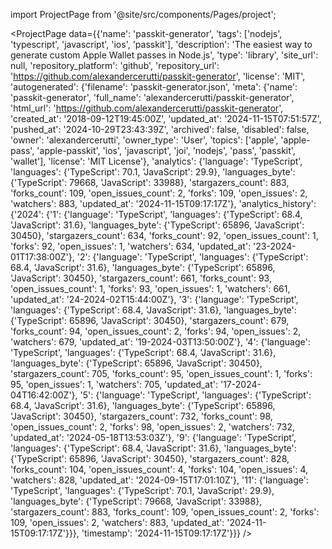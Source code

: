
import ProjectPage from '@site/src/components/Pages/project';

<ProjectPage
    data={{'name': 'passkit-generator', 'tags': ['nodejs', 'typescript', 'javascript', 'ios', 'passkit'], 'description': 'The easiest way to generate custom Apple Wallet passes in Node.js', 'type': 'library', 'site_url': null, 'repository_platform': 'github', 'repository_url': 'https://github.com/alexandercerutti/passkit-generator', 'license': 'MIT', 'autogenerated': {'filename': 'passkit-generator.json', 'meta': {'name': 'passkit-generator', 'full_name': 'alexandercerutti/passkit-generator', 'html_url': 'https://github.com/alexandercerutti/passkit-generator', 'created_at': '2018-09-12T19:45:00Z', 'updated_at': '2024-11-15T07:51:57Z', 'pushed_at': '2024-10-29T23:43:39Z', 'archived': false, 'disabled': false, 'owner': 'alexandercerutti', 'owner_type': 'User', 'topics': ['apple', 'apple-pass', 'apple-passkit', 'ios', 'javascript', 'joi', 'nodejs', 'pass', 'passkit', 'wallet'], 'license': 'MIT License'}, 'analytics': {'language': 'TypeScript', 'languages': {'TypeScript': 70.1, 'JavaScript': 29.9}, 'languages_byte': {'TypeScript': 79668, 'JavaScript': 33988}, 'stargazers_count': 883, 'forks_count': 109, 'open_issues_count': 2, 'forks': 109, 'open_issues': 2, 'watchers': 883, 'updated_at': '2024-11-15T09:17:17Z'}, 'analytics_history': {'2024': {'1': {'language': 'TypeScript', 'languages': {'TypeScript': 68.4, 'JavaScript': 31.6}, 'languages_byte': {'TypeScript': 65896, 'JavaScript': 30450}, 'stargazers_count': 634, 'forks_count': 92, 'open_issues_count': 1, 'forks': 92, 'open_issues': 1, 'watchers': 634, 'updated_at': '23-2024-01T17:38:00Z'}, '2': {'language': 'TypeScript', 'languages': {'TypeScript': 68.4, 'JavaScript': 31.6}, 'languages_byte': {'TypeScript': 65896, 'JavaScript': 30450}, 'stargazers_count': 661, 'forks_count': 93, 'open_issues_count': 1, 'forks': 93, 'open_issues': 1, 'watchers': 661, 'updated_at': '24-2024-02T15:44:00Z'}, '3': {'language': 'TypeScript', 'languages': {'TypeScript': 68.4, 'JavaScript': 31.6}, 'languages_byte': {'TypeScript': 65896, 'JavaScript': 30450}, 'stargazers_count': 679, 'forks_count': 94, 'open_issues_count': 2, 'forks': 94, 'open_issues': 2, 'watchers': 679, 'updated_at': '19-2024-03T13:50:00Z'}, '4': {'language': 'TypeScript', 'languages': {'TypeScript': 68.4, 'JavaScript': 31.6}, 'languages_byte': {'TypeScript': 65896, 'JavaScript': 30450}, 'stargazers_count': 705, 'forks_count': 95, 'open_issues_count': 1, 'forks': 95, 'open_issues': 1, 'watchers': 705, 'updated_at': '17-2024-04T16:42:00Z'}, '5': {'language': 'TypeScript', 'languages': {'TypeScript': 68.4, 'JavaScript': 31.6}, 'languages_byte': {'TypeScript': 65896, 'JavaScript': 30450}, 'stargazers_count': 732, 'forks_count': 98, 'open_issues_count': 2, 'forks': 98, 'open_issues': 2, 'watchers': 732, 'updated_at': '2024-05-18T13:53:03Z'}, '9': {'language': 'TypeScript', 'languages': {'TypeScript': 68.4, 'JavaScript': 31.6}, 'languages_byte': {'TypeScript': 65896, 'JavaScript': 30450}, 'stargazers_count': 828, 'forks_count': 104, 'open_issues_count': 4, 'forks': 104, 'open_issues': 4, 'watchers': 828, 'updated_at': '2024-09-15T17:01:10Z'}, '11': {'language': 'TypeScript', 'languages': {'TypeScript': 70.1, 'JavaScript': 29.9}, 'languages_byte': {'TypeScript': 79668, 'JavaScript': 33988}, 'stargazers_count': 883, 'forks_count': 109, 'open_issues_count': 2, 'forks': 109, 'open_issues': 2, 'watchers': 883, 'updated_at': '2024-11-15T09:17:17Z'}}}, 'timestamp': '2024-11-15T09:17:17Z'}}}
/>
